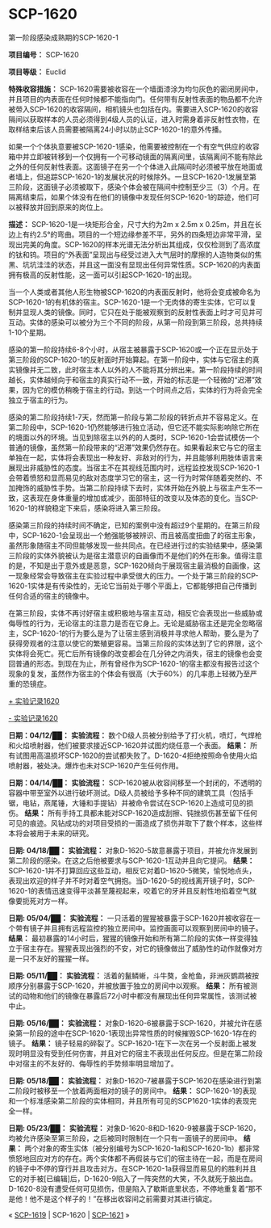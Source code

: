 # SCP-1620
                        




第一阶段感染成熟期的SCP-1620-1



**项目编号：** SCP-1620

**项目等级：** Euclid

**特殊收容措施：** SCP-1620需要被收容在一个墙面漆涂为均匀灰色的密闭房间中，并且项目的内表面在任何时候都不能指向门。任何带有反射性表面的物品都不允许被带入SCP-1620的收容隔间，相机镜头也包括在内。需要进入SCP-1620的收容隔间以获取样本的人员必须得到4级人员的认证，进入时需身着非反射性衣物，在取样结束后该人员需要被隔离24小时以防止SCP-1620-1的意外传播。

如果一个个体执意要被SCP-1620-1感染，他需要被控制在一个有空气供应的收容箱中并立即被转移到一个仅拥有一个可移动镜面的隔离间里，该隔离间不能有除此之外的任何反射性表面。这面镜子在另一个个体进入此隔间时必须被平放在地面或者墙上，但追踪SCP-1620-1的发展状况的时候除外。一旦SCP-1620-1发展至第三阶段，这面镜子必须被取下，感染个体会被在隔间中控制至少三（3）个月。在隔离结束后，如果个体没有在他们的镜像中发现任何SCP-1620-1的踪迹，他们可以被释放并回到原来的岗位上。

**描述：** SCP-1620-1是一块矩形合金，尺寸大约为2m x 2.5m x 0.25m，并且在长边上有约2.5°的弯曲。项目的一个短边缘参差不平，另外的四条短边非常平滑，呈现出完美的角度。SCP-1620的样本光谱无法分析出其组成，仅仅检测到了高浓度的钛和钨。项目的“外表面”呈现出与经受过进入大气层时的摩擦的人造物类似的焦黑、坑坑洼洼的状态，并且这一面没有显现出任何异常性质。SCP-1620的内表面拥有极高的反射性能，这一面可以引起SCP-1620-1的出现。

当一个人类或者其他人形生物被SCP-1620的内表面反射时，他将会变成被命名为SCP-1620-1的有机体的宿主。SCP-1620-1是一个无肉体的寄生实体，它可以复制并显现人类的镜像。同时，它只在处于能被观察到的反射性表面上时才可见并可互动。实体的感染可以被分为三个不同的阶段，从第一阶段到第三阶段，总共持续1-10个星期。

感染的第一阶段持续6-8个小时，从宿主被暴露于SCP-1620或一个正在显示处于第三阶段的SCP-1620-1的反射面时开始算起。在第一阶段中，实体与它宿主的真实镜像并无二致，此时宿主本人以外的人不能将其分辨出来。第一阶段持续的时间越长，实体越倾向于和宿主的真实行动不一致，开始的标志是一个轻微的“迟滞”效果，因为它的模仿稍晚于宿主的行动。到达一个时间点之后，实体的行为将会完全独立于宿主的行为。

感染的第二阶段持续1-7天，然而第一阶段与第二阶段的转折点并不容易定义。在第二阶段中，SCP-1620-1仍然能够进行独立活动，但它还不能实际影响除它所在的境面以外的环境。当见到除宿主以外的的人类时，SCP-1620-1会尝试模仿一个普通的镜像，虽然第一阶段带来的“迟滞”效果仍然存在。如果看起来它与它的宿主单独在一起，实体将会表现出一种友好、非敌对的行为，并且能够利用肢体语言来展现出非威胁性的态度。当宿主不在其视线范围内时，远程监控发现SCP-1620-1会带着愤怒和显而易见的敌对态度学习它的宿主，这一行为时常伴随着突然的、不加掩饰的威胁性手势。当第二阶段持续下去时，实体开始在外貌上与宿主产生不一致，这表现在身体重量的增加或减少，面部特征的改变以及体态的变化。当SCP-1620-1的样貌稳定下来后，感染将进入第三阶段。

感染第三阶段的持续时间不确定，已知的案例中没有超过9个星期的。在第三阶段中，SCP-1620-1会呈现出一个勉强能够被辨识、而且被高度扭曲了的宿主形象，虽然形象随宿主不同但能够发现一些共同点。在已经进行过的实验结果中，感染第三阶段的实体外貌被认为是宿主潜意识的自画像而不是他们的外在形象。值得注意的是，不知是出于意外或是恶意，SCP-1620倾向于展现宿主最消极的自画像，这一现象经常会导致宿主在实验过程中承受很大的压力。一个处于第三阶段的SCP-1620-1实体是有传染性的，无论它当前处于哪个平面上，它都能够把自己传播到任何合适的宿主的镜像中。

在第三阶段，实体不再讨好宿主或积极地与宿主互动，相反它会表现出一些威胁或侮辱性的行为，无论宿主的注意力是否在它身上。无论是威胁宿主还是完全忽略宿主，SCP-1620-1的行为要么是为了让宿主感到消极并寻求他人帮助，要么是为了获得旁观者的注意以使它的繁殖更容易。当第三阶段的实体达到了它的界限，这个实体将会死亡。死亡后所有镜像的改变都会在几分钟之内消失，宿主的镜像也会变回普通的形态。到现在为止，所有曾经作为SCP-1620-1的宿主都没有报告过这个现象的复发，虽然作为宿主的个体会有很高（大于60%）的几率患上轻微乃至严重的恐镜症。


<a shape='rect' class='collapsible-block-link' href='javascript:;'>+&#160;&#23454;&#39564;&#35760;&#24405;1620</a>

<a shape='rect' class='collapsible-block-link' href='javascript:;'>-&#160;&#23454;&#39564;&#35760;&#24405;1620</a>

**日期：04/12/██：** 
**实验流程：** 数个D级人员被分别给予了打火机，喷灯，气焊枪和火焰喷射器，他们被要求接近SCP-1620并试图灼烧任意一个表面。
**结果：** 所有试图用高温损坏SCP-1620的尝试都失败了。D-1620-4拒绝按照命令使用火焰喷射器，被处决。爆炸也未对SCP-1620产生任何作用。

**日期：04/14/██：** 
**实验流程：** SCP-1620被从收容间移至一个封闭的，不透明的容器中带至室外以进行破坏测试。D级人员被给予多种不同的建筑工具（包括手锯，电钻，燕尾锤，大锤和手提钻）并被命令尝试在SCP-1620上造成可见的损伤。
**结果：** 所有手持工具都未能对SCP-1620造成刮擦、钝挫损伤甚至留下任何可见的痕迹。风钻成功的对项目受损的一面造成了损伤并取下了数个样本，这些样本将会被用于未来的研究。

**日期: 04/18/██：** 
**实验流程：** 对象D-1620-5故意暴露于项目，并被允许发展到第二阶段的感染。在这之后他被要求与SCP-1620-1互动并且向它提问。
**结果：** SCP-1620-1并不打算回应这些互动，相反它对着D-1620-5微笑，愉悦地点头，表现出欢迎的样子并不时对着空气拥抱。当D-1620-5的视线离开镜子时，SCP-1620-1的表情迅速变得平淡甚至蔑视起来，咬着它的牙并且反射性地掐着空气就像要扼死对方一样。

**日期: 05/04/██：** 
**实验流程：** 一只活着的猩猩被暴露于SCP-1620并被收容在一个带有镜子并且拥有远程监控的独立房间中。监控画面可以观察到房间中的镜子。
**结果：** 最初暴露的14小时后，猩猩的镜像开始和所有第二阶段的实体一样变得独立于宿主存在。猩猩表现出强烈的不安，对它的镜像做出了威胁性的动作就像对方是一只不友好的猩猩一样。

**日期: 05/11/██：** 
**实验流程：** 活着的鬣鳞蜥，斗牛獒，金枪鱼，非洲灰鹦鹉被按顺序分别暴露于SCP-1620，并被放置于独立的房间中以观察。
**结果：** 所有被测试的动物和他们的镜像在暴露后72小时中都没有展现出任何异常属性，该测试被中止。

**日期: 05/16/██：** 
**实验流程：** 对象D-1620-6被暴露于SCP-1620，并被允许在感染第一阶段的途中在SCP-1620-1表现出异常性质的时候摧毁SCP-1620-1存在的镜子。
**结果：** 镜子轻易的碎裂了。SCP-1620-1在下一次在另一个反射面上被发现时明显没有受到任何伤害，并且对它的宿主不表现出任何反应。但是在第二阶段中对宿主的不友好的、侮辱性的手势频率明显增加了。

**日期: 05/18/██：** 
**实验流程：** 对象D-1620-7被暴露于SCP-1620在感染进行到第二阶段时被移至一个放着两面相对的镜子的房间中。
**结果：** SCP-1620-1的表现和一个标准感染第二阶段的实体相同，并且所有可见的SCP1620-1实体的表现完全一样。

**日期: 05/23/██：** 
**实验流程：** 对象D-1620-8和D-1620-9被暴露于SCP-1620，均被允许感染至第三阶段，之后被同时限制在一个只有一面镜子的房间中。
**结果：** 两个对象的寄生实体（被分别编号为SCP-1620-1a和SCP-1620-1b）都非常愤怒地回应对方的存在。两个实体都不再假装与它们的宿主待在一起，而是在房间的镜子中不停的穿行并且攻击对方。在SCP-1620-1a获得显而易见的的胜利并且它的对手被[已编辑]后，D-1620-9陷入了一阵突然的大笑，不久就死于脑出血。D-1620-8没有遭受任何可见损伤，但是陷入了歇斯底里状态，不停地重复着“那不是他！他不是这个样子的！”在移出收容间之前需要对其进行镇定。






« [SCP-1619](/scp-1619) | SCP-1620 | [SCP-1621](/scp-1621) »





                    